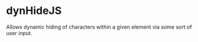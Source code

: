 # dynHideJS
Allows dynamic hiding of characters within a given element via some sort of user input.
